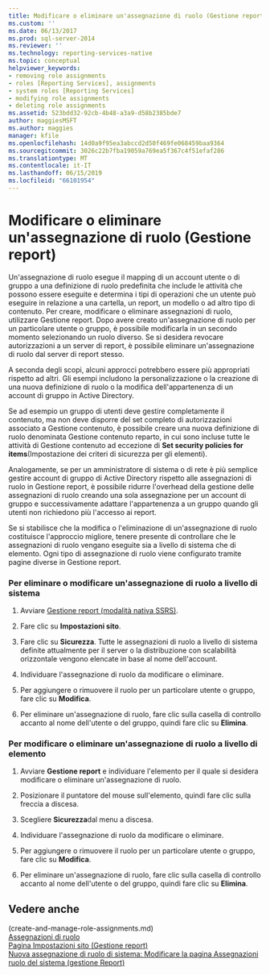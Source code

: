 ```yaml
---
title: Modificare o eliminare un'assegnazione di ruolo (Gestione report) | Microsoft Docs
ms.custom: ''
ms.date: 06/13/2017
ms.prod: sql-server-2014
ms.reviewer: ''
ms.technology: reporting-services-native
ms.topic: conceptual
helpviewer_keywords:
- removing role assignments
- roles [Reporting Services], assignments
- system roles [Reporting Services]
- modifying role assignments
- deleting role assignments
ms.assetid: 523bdd32-92cb-4b48-a3a9-d58b2385bde7
author: maggiesMSFT
ms.author: maggies
manager: kfile
ms.openlocfilehash: 14d0a9f95ea3abccd2d50f469fe068459baa9364
ms.sourcegitcommit: 3026c22b7fba19059a769ea5f367c4f51efaf286
ms.translationtype: MT
ms.contentlocale: it-IT
ms.lasthandoff: 06/15/2019
ms.locfileid: "66101954"
---
```

# <a name="modify-or-delete-a-role-assignment-report-manager"></a>Modificare o eliminare un'assegnazione di ruolo (Gestione report)
  Un'assegnazione di ruolo esegue il mapping di un account utente o di gruppo a una definizione di ruolo predefinita che include le attività che possono essere eseguite e determina i tipi di operazioni che un utente può eseguire in relazione a una cartella, un report, un modello o ad altro tipo di contenuto. Per creare, modificare o eliminare assegnazioni di ruolo, utilizzare Gestione report. Dopo avere creato un'assegnazione di ruolo per un particolare utente o gruppo, è possibile modificarla in un secondo momento selezionando un ruolo diverso. Se si desidera revocare autorizzazioni a un server di report, è possibile eliminare un'assegnazione di ruolo dal server di report stesso.  
  
 A seconda degli scopi, alcuni approcci potrebbero essere più appropriati rispetto ad altri. Gli esempi includono la personalizzazione o la creazione di una nuova definizione di ruolo o la modifica dell'appartenenza di un account di gruppo in Active Directory.  
  
 Se ad esempio un gruppo di utenti deve gestire completamente il contenuto, ma non deve disporre del set completo di autorizzazioni associato a Gestione contenuto, è possibile creare una nuova definizione di ruolo denominata Gestione contenuto reparto, in cui sono incluse tutte le attività di Gestione contenuto ad eccezione di **Set security policies for items**(Impostazione dei criteri di sicurezza per gli elementi).  
  
 Analogamente, se per un amministratore di sistema o di rete è più semplice gestire account di gruppo di Active Directory rispetto alle assegnazioni di ruolo in Gestione report, è possibile ridurre l'overhead della gestione delle assegnazioni di ruolo creando una sola assegnazione per un account di gruppo e successivamente adattare l'appartenenza a un gruppo quando gli utenti non richiedono più l'accesso ai report.  
  
 Se si stabilisce che la modifica o l'eliminazione di un'assegnazione di ruolo costituisce l'approccio migliore, tenere presente di controllare che le assegnazioni di ruolo vengano eseguite sia a livello di sistema che di elemento. Ogni tipo di assegnazione di ruolo viene configurato tramite pagine diverse in Gestione report.  
  
### <a name="to-modify-or-delete-a-system-role-assignment"></a>Per eliminare o modificare un'assegnazione di ruolo a livello di sistema  
  
1.  Avviare [Gestione report &#40;modalità nativa SSRS&#41;](../report-manager-ssrs-native-mode.md).  
  
2.  Fare clic su **Impostazioni sito**.  
  
3.  Fare clic su **Sicurezza**. Tutte le assegnazioni di ruolo a livello di sistema definite attualmente per il server o la distribuzione con scalabilità orizzontale vengono elencate in base al nome dell'account.  
  
4.  Individuare l'assegnazione di ruolo da modificare o eliminare.  
  
5.  Per aggiungere o rimuovere il ruolo per un particolare utente o gruppo, fare clic su **Modifica**.  
  
6.  Per eliminare un'assegnazione di ruolo, fare clic sulla casella di controllo accanto al nome dell'utente o del gruppo, quindi fare clic su **Elimina**.  
  
### <a name="to-modify-or-delete-an-item-role-assignment"></a>Per modificare o eliminare un'assegnazione di ruolo a livello di elemento  
  
1.  Avviare **Gestione report** e individuare l'elemento per il quale si desidera modificare o eliminare un'assegnazione di ruolo.  
  
2.  Posizionare il puntatore del mouse sull'elemento, quindi fare clic sulla freccia a discesa.  
  
3.  Scegliere **Sicurezza**dal menu a discesa.  
  
4.  Individuare l'assegnazione di ruolo da modificare o eliminare.  
  
5.  Per aggiungere o rimuovere il ruolo per un particolare utente o gruppo, fare clic su **Modifica**.  
  
6.  Per eliminare un'assegnazione di ruolo, fare clic sulla casella di controllo accanto al nome dell'utente o del gruppo, quindi fare clic su **Elimina**.  
  
## <a name="see-also"></a>Vedere anche  
 (create-and-manage-role-assignments.md)   
 [Assegnazioni di ruolo](role-assignments.md)   
 [Pagina Impostazioni sito &#40;Gestione report&#41;](../site-settings-page-report-manager.md)   
 [Nuova assegnazione di ruolo di sistema: Modificare la pagina Assegnazioni ruolo del sistema &#40;gestione Report&#41;](../new-system-role-assignments-edit-system-role-assignments-page-report-manager.md)  
  
  
